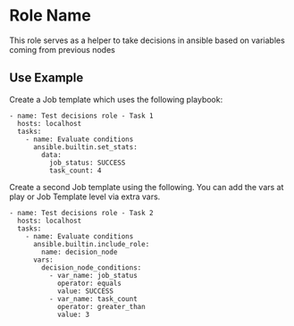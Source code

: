 Role Name
=========

This role serves as a helper to take decisions in ansible based on variables coming from previous nodes


Use Example
--------------

Create a Job template which uses the following playbook:

```
- name: Test decisions role - Task 1
  hosts: localhost
  tasks:
    - name: Evaluate conditions
      ansible.builtin.set_stats:
        data:
          job_status: SUCCESS
          task_count: 4
```

Create a second Job template using the following. You can add the vars at play or Job Template level via extra vars.

```
- name: Test decisions role - Task 2
  hosts: localhost
  tasks:
    - name: Evaluate conditions
      ansible.builtin.include_role:
        name: decision_node
      vars:
        decision_node_conditions:
          - var_name: job_status
            operator: equals
            value: SUCCESS
          - var_name: task_count
            operator: greater_than
            value: 3
```
